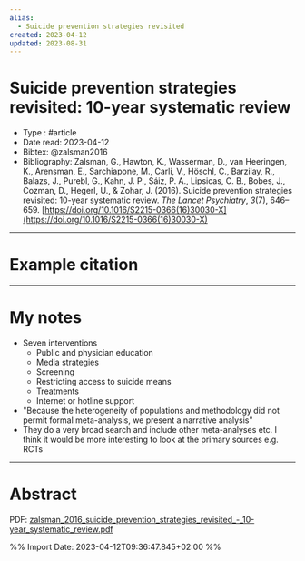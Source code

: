 ```yaml
---
alias:
  - Suicide prevention strategies revisited
created: 2023-04-12
updated: 2023-08-31
---
```


# Suicide prevention strategies revisited: 10-year systematic review

- Type : #article 
- Date read: 2023-04-12
- Bibtex: @zalsman2016
- Bibliography: Zalsman, G., Hawton, K., Wasserman, D., van Heeringen, K., Arensman, E., Sarchiapone, M., Carli, V., Höschl, C., Barzilay, R., Balazs, J., Purebl, G., Kahn, J. P., Sáiz, P. A., Lipsicas, C. B., Bobes, J., Cozman, D., Hegerl, U., & Zohar, J. (2016). Suicide prevention strategies revisited: 10-year systematic review. _The Lancet Psychiatry_, _3_(7), 646–659. [https://doi.org/10.1016/S2215-0366(16)30030-X](https://doi.org/10.1016/S2215-0366(16)30030-X)

---
# Example citation


---
# My notes
- Seven interventions
	- Public and physician education
	- Media strategies
	- Screening
	- Restricting access to suicide means
	- Treatments
	- Internet or hotline support
- "Because the heterogeneity of populations and methodology did not permit formal meta-analysis, we present a narrative analysis"
- They do a very broad search and include other meta-analyses etc. I think it would be more interesting to look at the primary sources e.g. RCTs

---

# Abstract

PDF: [zalsman_2016_suicide_prevention_strategies_revisited_-_10-year_systematic_review.pdf](file:///Users/oskarflygare/Library/CloudStorage/OneDrive-KarolinskaInstitutet/30-39%20Resources/37%20-%20Personal%20research%20library/zotero-articles/Zalsman/zalsman_2016_suicide_prevention_strategies_revisited_-_10-year_systematic_review.pdf)

%% Import Date: 2023-04-12T09:36:47.845+02:00 %%

